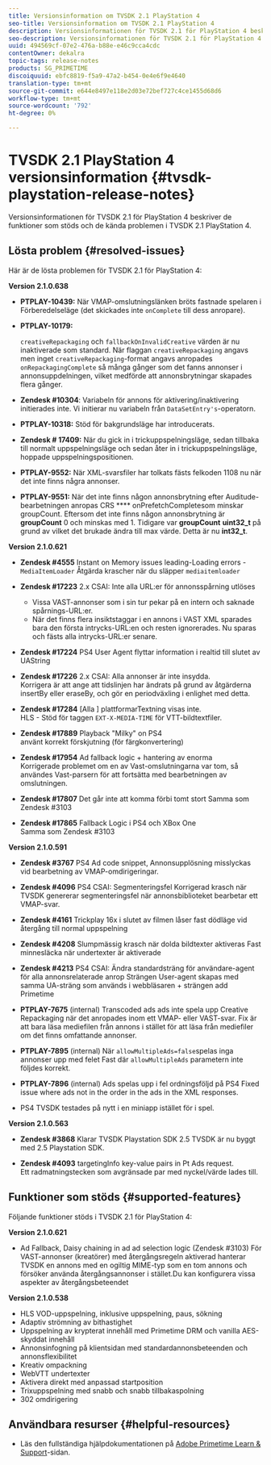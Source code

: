 ```yaml
---
title: Versionsinformation om TVSDK 2.1 PlayStation 4
seo-title: Versionsinformation om TVSDK 2.1 PlayStation 4
description: Versionsinformationen för TVSDK 2.1 för PlayStation 4 beskriver de funktioner som stöds och de kända problemen i TVSDK 2.1 PlayStation 4.
seo-description: Versionsinformationen för TVSDK 2.1 för PlayStation 4 beskriver de funktioner som stöds och de kända problemen i TVSDK 2.1 PlayStation 4.
uuid: 494569cf-07e2-476a-b88e-e46c9cca4cdc
contentOwner: dekalra
topic-tags: release-notes
products: SG_PRIMETIME
discoiquuid: ebfc8819-f5a9-47a2-b454-0e4e6f9e4640
translation-type: tm+mt
source-git-commit: e644e8497e118e2d03e72bef727c4ce1455d68d6
workflow-type: tm+mt
source-wordcount: '792'
ht-degree: 0%

---
```



# TVSDK 2.1 PlayStation 4 versionsinformation {#tvsdk-playstation-release-notes}

Versionsinformationen för TVSDK 2.1 för PlayStation 4 beskriver de funktioner som stöds och de kända problemen i TVSDK 2.1 PlayStation 4.

## Lösta problem {#resolved-issues}

Här är de lösta problemen för TVSDK 2.1 för PlayStation 4:

**Version 2.1.0.638**

* **PTPLAY-10439:**
När VMAP-omslutningslänken bröts fastnade spelaren i Förberedelseläge (det skickades inte 
`onComplete` till dess anropare).

* **PTPLAY-10179:**

   `creativeRepackaging` och  `fallbackOnInvalidCreative` värden är nu inaktiverade som standard. När flaggan `creativeRepackaging` angavs men inget `creativeRepackaging`-format angavs anropades `onRepackagingComplete` så många gånger som det fanns annonser i annonsuppdelningen, vilket medförde att annonsbrytningar skapades flera gånger.

* **Zendesk #10304**: Variabeln för annons för aktivering/inaktivering initierades inte. Vi initierar nu variabeln från `DataSetEntry's`-operatorn.

* **PTPLAY-10318:**
Stöd för bakgrundsläge har introducerats.
* **Zendesk # 17409:**
När du gick in i trickuppspelningsläge, sedan tillbaka till normalt uppspelningsläge och sedan åter in i trickuppspelningsläge, hoppade uppspelningspositionen.
* **PTPLAY-9552:**
När XML-svarsfiler har tolkats fästs felkoden 1108 nu när det inte finns några annonser.
* **PTPLAY-9551:**
När det inte finns någon annonsbrytning efter Auditude-bearbetningen anropas CRS 
**** onPrefetchCompletesom minskar groupCount. Eftersom det inte finns någon annonsbrytning är **groupCount** 0 och minskas med 1. Tidigare var **groupCount** **uint32_t** på grund av vilket det brukade ändra till max värde. Detta är nu **int32_t**.

**Version 2.1.0.621**

* **Zendesk #4555**
Instant on Memory issues leading-Loading errors - 
`MediaItemLoader` Åtgärda krascher när du släpper  `mediaitemloader`

* **Zendesk #17223**
2.x CSAI: Inte alla URL:er för annonsspårning utlöses
   * Vissa VAST-annonser som i sin tur pekar på en intern och saknade spårnings-URL:er.
   * När det finns flera insiktstaggar i en annons i VAST XML sparades bara den första intrycks-URL:en och resten ignorerades. Nu sparas och fästs alla intrycks-URL:er senare.
* **Zendesk #17224**
PS4 User Agent flyttar information i realtid till slutet av UAString
* **Zendesk #17226**
2.x CSAI: Alla annonser är inte insydda.
\
   Korrigera är att ange att tidslinjen har ändrats på grund av åtgärderna insertBy eller eraseBy, och gör en periodväxling i enlighet med detta.

* **Zendesk #17284**
   [Alla ] plattformarTextning visas inte.\
   HLS - Stöd för taggen `EXT-X-MEDIA-TIME` för VTT-bildtextfiler.

* **Zendesk #17889**
Playback &quot;Milky&quot; on PS4
\
   använt korrekt förskjutning (för färgkonvertering)

* **Zendesk #17954**
Ad fallback logic + hantering av enorma
\
   Korrigerade problemet om en av Vast-omslutningarna var tom, så användes Vast-parsern för att fortsätta med bearbetningen av omslutningen.

* **Zendesk #17807**
Det går inte att komma förbi tomt stort Samma som Zendesk #3103

* **Zendesk #17865**
Fallback Logic i PS4 och XBox One
\
   Samma som Zendesk #3103

**Version 2.1.0.591**

* **Zendesk #3767**
PS4 Ad code snippet, Annonsupplösning misslyckas vid bearbetning av VMAP-omdirigeringar.
* **Zendesk #4096**
PS4 CSAI: Segmenteringsfel Korrigerad krasch när TVSDK genererar segmenteringsfel när annonsbiblioteket bearbetar ett VMAP-svar.

* **Zendesk #4161**
Trickplay 16x i slutet av filmen låser fast dödläge vid återgång till normal uppspelning

* **Zendesk #4208**
Slumpmässig krasch när dolda bildtexter aktiveras Fast minnesläcka när undertexter är aktiverade

* **Zendesk #4213**
PS4 CSAI: Ändra standardsträng för användare-agent för alla annonsrelaterade anrop Strängen User-agent skapas med samma UA-sträng som används i webbläsaren + strängen add Primetime

* **PTPLAY-7675** (internal) Transcoded ads ads inte spela upp Creative Repackaging när det anropades inom ett VMAP- eller VAST-svar. Fix är att bara läsa mediefilen från annons i stället för att läsa från mediefiler om det finns omfattande annonser.

* **PTPLAY-7895** (internal) När  `allowMultipleAds=false`spelas inga annonser upp med felet Fast där  `allowMultipleAds` parametern inte följdes korrekt.

* **PTPLAY-7896** (internal) Ads spelas upp i fel ordningsföljd på PS4 Fixed issue where ads not in the order in the ads in the XML responses.

* PS4 TVSDK testades på nytt i en miniapp istället för i spel.

**Version 2.1.0.563**

* **Zendesk #3868**
Klarar TVSDK Playstation SDK 2.5 TVSDK är nu byggt med 2.5 Playstation SDK.

* **Zendesk #4093**
targetingInfo key-value pairs in Pt Ads request.
\
   Ett radmatningstecken som avgränsade par med nyckel/värde lades till.

## Funktioner som stöds {#supported-features}

Följande funktioner stöds i TVSDK 2.1 för PlayStation 4:

**Version 2.1.0.621**

* Ad Fallback, Daisy chaining in ad ad selection logic (Zendesk #3103)
För VAST-annonser (kreatörer) med återgångsregeln aktiverad hanterar TVSDK en annons med en ogiltig MIME-typ som en tom annons och försöker använda återgångsannonser i stället.Du kan konfigurera vissa aspekter av återgångsbeteendet

**Version 2.1.0.538**

* HLS VOD-uppspelning, inklusive uppspelning, paus, sökning
* Adaptiv strömning av bithastighet
* Uppspelning av krypterat innehåll med Primetime DRM och vanilla AES-skyddat innehåll
* Annonsinfogning på klientsidan med standardannonsbeteenden och annonsflexibilitet
* Kreativ ompackning
* WebVTT undertexter
* Aktivera direkt med anpassad startposition
* Trixuppspelning med snabb och snabb tillbakaspolning
* 302 omdirigering

## Användbara resurser {#helpful-resources}

* Läs den fullständiga hjälpdokumentationen på [Adobe Primetime Learn &amp; Support](https://helpx.adobe.com/support/primetime.html)-sidan.